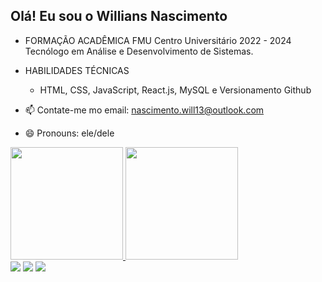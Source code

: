 ## Olá! Eu sou o Willians Nascimento


- FORMAÇÃO ACADÊMICA
   FMU Centro Universitário 2022 - 2024
   Tecnólogo em Análise e Desenvolvimento de Sistemas.

- HABILIDADES TÉCNICAS
   - HTML, CSS, JavaScript, React.js, MySQL e Versionamento Github

- 📫 Contate-me mo email: nascimento.will13@outlook.com
- 😄 Pronouns: ele/dele

<div>
  <a href="https://github.com/willnasciment">
  <img height="180em" src="https://github-readme-stats.vercel.app/api?username=willnasciment&show_icons=true&theme=dark&include_all_commits=true&count_private=true"/>
  <img height="180em" src="https://github-readme-stats.vercel.app/api/top-langs/?username=willnasciment&layout=compact&langs_count=7&theme=dark"/>
</div>

<div>
  <a href="https://www.instagram.com/will_nct/" target="_blank"><img src="https://img.shields.io/badge/-Instagram-%23E4405F?style=for-the-badge&logo=instagram&logoColor=white" target="_blank"></a>
 	<a href="https://discord.gg/WILL#0028" target="_blank"><img src="https://img.shields.io/badge/Discord-7289DA?style=for-the-badge&logo=discord&logoColor=white" target="_blank"></a> 
  <a href="https://www.linkedin.com/in/willians-nascimento-495664242/" target="_blank"><img src="https://img.shields.io/badge/-LinkedIn-%230077B5?style=for-the-badge&logo=linkedin&logoColor=white" target="_blank"></a> 
 
</div>
